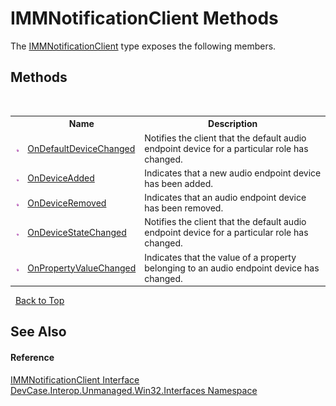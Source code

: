 # IMMNotificationClient Methods
 

The <a href="T_DevCase_Interop_Unmanaged_Win32_Interfaces_IMMNotificationClient">IMMNotificationClient</a> type exposes the following members.


## Methods
&nbsp;<table><tr><th></th><th>Name</th><th>Description</th></tr><tr><td>![Public method](media/pubmethod.gif "Public method")</td><td><a href="M_DevCase_Interop_Unmanaged_Win32_Interfaces_IMMNotificationClient_OnDefaultDeviceChanged">OnDefaultDeviceChanged</a></td><td>
Notifies the client that the default audio endpoint device for a particular role has changed.</td></tr><tr><td>![Public method](media/pubmethod.gif "Public method")</td><td><a href="M_DevCase_Interop_Unmanaged_Win32_Interfaces_IMMNotificationClient_OnDeviceAdded">OnDeviceAdded</a></td><td>
Indicates that a new audio endpoint device has been added.</td></tr><tr><td>![Public method](media/pubmethod.gif "Public method")</td><td><a href="M_DevCase_Interop_Unmanaged_Win32_Interfaces_IMMNotificationClient_OnDeviceRemoved">OnDeviceRemoved</a></td><td>
Indicates that an audio endpoint device has been removed.</td></tr><tr><td>![Public method](media/pubmethod.gif "Public method")</td><td><a href="M_DevCase_Interop_Unmanaged_Win32_Interfaces_IMMNotificationClient_OnDeviceStateChanged">OnDeviceStateChanged</a></td><td>
Notifies the client that the default audio endpoint device for a particular role has changed.</td></tr><tr><td>![Public method](media/pubmethod.gif "Public method")</td><td><a href="M_DevCase_Interop_Unmanaged_Win32_Interfaces_IMMNotificationClient_OnPropertyValueChanged">OnPropertyValueChanged</a></td><td>
Indicates that the value of a property belonging to an audio endpoint device has changed.</td></tr></table>&nbsp;
<a href="#immnotificationclient-methods">Back to Top</a>

## See Also


#### Reference
<a href="T_DevCase_Interop_Unmanaged_Win32_Interfaces_IMMNotificationClient">IMMNotificationClient Interface</a><br /><a href="N_DevCase_Interop_Unmanaged_Win32_Interfaces">DevCase.Interop.Unmanaged.Win32.Interfaces Namespace</a><br />